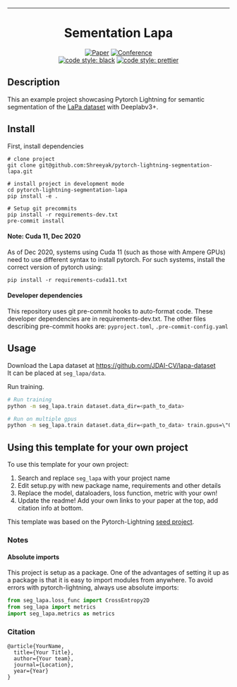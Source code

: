 ---

<div align="center">

# Sementation Lapa

[![Paper](http://img.shields.io/badge/paper-arxiv.1001.2234-B31B1B.svg)](https://www.nature.com/articles/nature14539)
[![Conference](http://img.shields.io/badge/AnyConference-year-4b44ce.svg)](https://papers.nips.cc/book/advances-in-neural-information-processing-systems-31-2018)  
[![code style: black](https://img.shields.io/badge/code%20style-black-000000.svg)](https://github.com/psf/black)
[![code style: prettier](https://img.shields.io/badge/code_style-prettier-ff69b4.svg?style=flat-square)](https://github.com/prettier/prettier)

</div>

## Description

This an example project showcasing Pytorch Lightning for semantic segmentation of the
[LaPa dataset](https://github.com/JDAI-CV/lapa-dataset) with Deeplabv3+.

## Install

First, install dependencies

```shell script
# clone project
git clone git@github.com:Shreeyak/pytorch-lightning-segmentation-lapa.git

# install project in development mode
cd pytorch-lightning-segmentation-lapa
pip install -e .

# Setup git precommits
pip install -r requirements-dev.txt
pre-commit install
```

#### Note: Cuda 11, Dec 2020

As of Dec 2020, systems using Cuda 11 (such as those with Ampere GPUs)
need to use different syntax to install pytorch. For such systems, install
the correct version of pytorch using:

```shell script
pip install -r requirements-cuda11.txt
```

#### Developer dependencies

This repository uses git pre-commit hooks to auto-format code.
These developer dependencies are in requirements-dev.txt.
The other files describing pre-commit hooks are: `pyproject.toml`, `.pre-commit-config.yaml`

## Usage

Download the Lapa dataset at https://github.com/JDAI-CV/lapa-dataset  
It can be placed at `seg_lapa/data`.

Run training.

```bash
# Run training
python -m seg_lapa.train dataset.data_dir=<path_to_data>

# Run on multiple gpus
python -m seg_lapa.train dataset.data_dir=<path_to_data> train.gpus=\"0,1\"
```

## Using this template for your own project

To use this template for your own project:

1. Search and replace `seg_lapa` with your project name
2. Edit setup.py with new package name, requirements and other details
3. Replace the model, dataloaders, loss function, metric with your own!
4. Update the readme! Add your own links to your paper at the top, add citation info at bottom.

This template was based on the Pytorch-Lightning
[seed project](https://github.com/PyTorchLightning/deep-learning-project-template).

### Notes

#### Absolute imports

This project is setup as a package. One of the advantages of setting it up as a
package is that it is easy to import modules from anywhere.
To avoid errors with pytorch-lightning, always use absolute imports:

```python
from seg_lapa.loss_func import CrossEntropy2D
from seg_lapa import metrics
import seg_lapa.metrics as metrics
```

### Citation

```
@article{YourName,
  title={Your Title},
  author={Your team},
  journal={Location},
  year={Year}
}
```
